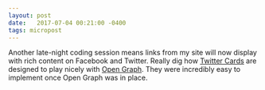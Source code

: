 ```yaml
---
layout: post
date:   2017-07-04 00:21:00 -0400
tags: micropost
---
```


Another late-night coding session means links from my site will now display with rich content on Facebook and Twitter. Really dig how [Twitter Cards](https://dev.twitter.com/cards/overview) are designed to play nicely with [Open Graph](http://ogp.me/). They were incredibly easy to implement once Open Graph was in place.
